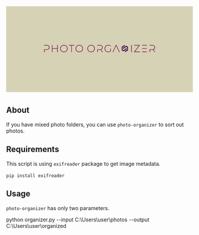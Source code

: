 <h1 align="center">
   <img src="screenshot/logo.png" />
</h1>

## About 

If you have mixed photo folders, you can use `photo-organizer` to sort out photos.


## Requirements

This script is using `exifreader` package to get image metadata.

`pip install exifreader`


## Usage

`photo-organizer` has only two  parameters.

python organizer.py --input C:\Users\user\photos --output C:\Users\user\organized

